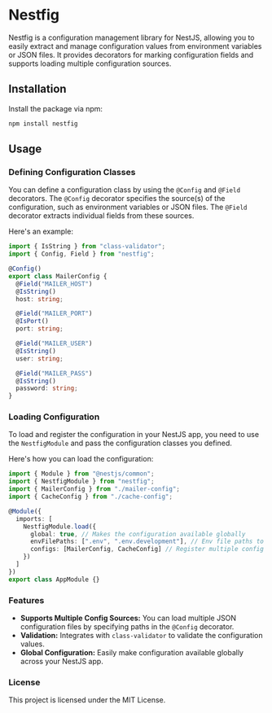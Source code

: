 # Nestfig

Nestfig is a configuration management library for NestJS, allowing you to easily extract and manage configuration values from environment variables or JSON files. It provides decorators for marking configuration fields and supports loading multiple configuration sources.

## Installation

Install the package via npm:

```bash
npm install nestfig
```

## Usage

### Defining Configuration Classes

You can define a configuration class by using the `@Config` and `@Field` decorators. The `@Config` decorator specifies the source(s) of the configuration, such as environment variables or JSON files. The `@Field` decorator extracts individual fields from these sources.

Here's an example:

```typescript
import { IsString } from "class-validator";
import { Config, Field } from "nestfig";

@Config()
export class MailerConfig {
  @Field("MAILER_HOST")
  @IsString()
  host: string;

  @Field("MAILER_PORT")
  @IsPort()
  port: string;

  @Field("MAILER_USER")
  @IsString()
  user: string;

  @Field("MAILER_PASS")
  @IsString()
  password: string;
}
```

### Loading Configuration

To load and register the configuration in your NestJS app, you need to use the `NestfigModule` and pass the configuration classes you defined.

Here's how you can load the configuration:

```typescript
import { Module } from "@nestjs/common";
import { NestfigModule } from "nestfig";
import { MailerConfig } from "./mailer-config";
import { CacheConfig } from "./cache-config";

@Module({
  imports: [
    NestfigModule.load({
      global: true, // Makes the configuration available globally
      envFilePaths: [".env", ".env.development"], // Env file paths to load them to the process.env using dotenv
      configs: [MailerConfig, CacheConfig] // Register multiple config classes
    })
  ]
})
export class AppModule {}
```

### Features

- **Supports Multiple Config Sources:** You can load multiple JSON configuration files by specifying paths in the `@Config` decorator.
- **Validation:** Integrates with `class-validator` to validate the configuration values.
- **Global Configuration:** Easily make configuration available globally across your NestJS app.

### License

This project is licensed under the MIT License.
